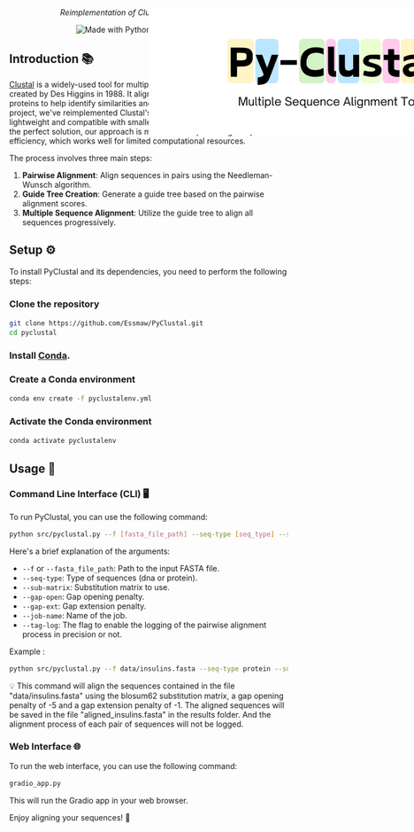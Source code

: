 <h1 align="center">
  <img style="vertical-align:middle; width:70%; position:fixed;"
  src="/data/img/banner.png">
</h1>
<p align="center" style="width: 500px;">
  <i> Reimplementation of Clustal Software in Python
  </i>
</p>

<p align="center">
    <img alt="Made with Python" src="http://ForTheBadge.com/images/badges/made-with-python.svg">
    <img alt="Made with heart" src="http://ForTheBadge.com/images/badges/built-with-love.svg">
</p>

## Introduction 📚
[Clustal](https://en.wikipedia.org/wiki/Clustal) is a widely-used tool for multiple sequence alignment, originally created by Des Higgins in 1988. It aligns biological sequences like DNA or proteins to help identify similarities and evolutionary relationships. In this project, we've reimplemented Clustal's core algorithm in Python, making it lightweight and compatible with smaller computers. Instead of aiming for the perfect solution, our approach is more heuristic, focusing on speed and efficiency, which works well for limited computational resources.

The process involves three main steps:
1. **Pairwise Alignment**: Align sequences in pairs using the Needleman-Wunsch algorithm.
2. **Guide Tree Creation**: Generate a guide tree based on the pairwise alignment scores.
3. **Multiple Sequence Alignment**: Utilize the guide tree to align all sequences progressively.


## Setup ⚙️
To install PyClustal and its dependencies, you need to perform the following steps:

### Clone the repository

```bash
git clone https://github.com/Essmaw/PyClustal.git
cd pyclustal
```

### Install [Conda](https://docs.conda.io/projects/conda/en/latest/user-guide/install/index.html).

### Create a Conda environment

```bash
conda env create -f pyclustalenv.yml
```

### Activate the Conda environment

```bash
conda activate pyclustalenv
```

## Usage 🚀

### Command Line Interface (CLI) 🖥️

To run PyClustal, you can use the following command:

```bash
python src/pyclustal.py --f [fasta_file_path] --seq-type [seq_type] --sub-matrix [sub_matrix] --gap-open [gap_open] --gap-ext [gap_ext] --job-name [job_name] --tag-log [tag_log]
```

Here's a brief explanation of the arguments:
- `--f` or `--fasta_file_path`: Path to the input FASTA file.
- `--seq-type`: Type of sequences (dna or protein).
- `--sub-matrix`: Substitution matrix to use.
- `--gap-open`: Gap opening penalty.
- `--gap-ext`: Gap extension penalty.
- `--job-name`: Name of the job.
- `--tag-log`: The flag to enable the logging of the pairwise alignment process in precision or not.

Example :

```bash
python src/pyclustal.py --f data/insulins.fasta --seq-type protein --sub-matrix BLOSOM62 --gap-open -5 --gap-ext -1 --job-name aligned_insulins.fasta --tag-log False
```

💡 This command will align the sequences contained in the file "data/insulins.fasta" using the blosum62 substitution matrix, a gap opening penalty of -5 and a gap extension penalty of -1. The aligned sequences will be saved in the file "aligned_insulins.fasta" in the results folder. And the alignment process of each pair of sequences will not be logged.


### Web Interface 🌐

To run the web interface, you can use the following command:

```bash
gradio_app.py
```

This will run the Gradio app in your web browser.


Enjoy aligning your sequences! 🎉